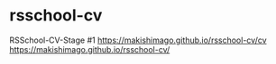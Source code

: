 # rsschool-cv
RSSchool-CV-Stage #1
https://makishimago.github.io/rsschool-cv/cv
https://makishimago.github.io/rsschool-cv/
